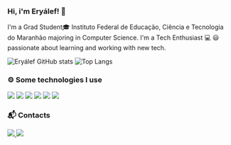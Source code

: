 ### Hi, i'm Eryálef! 👋
I'm a Grad Student🎓 Instituto Federal de Educação, Ciência e Tecnologia do Maranhão majoring in Computer Science. I'm a Tech Enthusiast 💻 😃 passionate about learning and working with new tech.

![Eryálef GitHub stats](https://github-readme-stats.vercel.app/api?username=eryalefvs&show_icons=true&theme=dracula)
![Top Langs](https://github-readme-stats.vercel.app/api/top-langs/?username=eryalefvs&layout=compact&theme=dracula)

### ⚙️ Some technologies I use
<div>
<img src="https://img.shields.io/badge/JavaScript-323330?style=for-the-badge&logo=javascript&logoColor=F7DF1E">
<img src="https://img.shields.io/badge/TypeScript-007ACC?style=for-the-badge&logo=typescript&logoColor=white">
<img src="https://img.shields.io/badge/Node.js-43853D?style=for-the-badge&logo=node.js&logoColor=white">
<img src="https://img.shields.io/badge/MongoDB-4EA94B?style=for-the-badge&logo=mongodb&logoColor=white">
<img src="https://img.shields.io/badge/PostgreSQL-316192?style=for-the-badge&logo=postgresql&logoColor=white">
<img src="https://img.shields.io/badge/redis-%23DD0031.svg?&style=for-the-badge&logo=redis&logoColor=white">
</div>

### 📬 Contacts
<a href="mailto:eryalef@gmail.com" target="_blank"><img src="https://img.shields.io/badge/Gmail-D14836?style=for-the-badge&logo=gmail&logoColor=white">
<a href="https://www.linkedin.com/in/eryálef-vieira-da-silva-35b8ba237" target="_blank"><img src="https://img.shields.io/badge/LinkedIn-0077B5?style=for-the-badge&logo=linkedin&logoColor=white">
